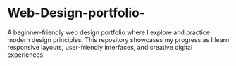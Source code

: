 # Web-Design-portfolio-
A beginner-friendly web design portfolio where I explore and practice modern design principles. This repository showcases my progress as I learn responsive layouts, user-friendly interfaces, and creative digital experiences.
